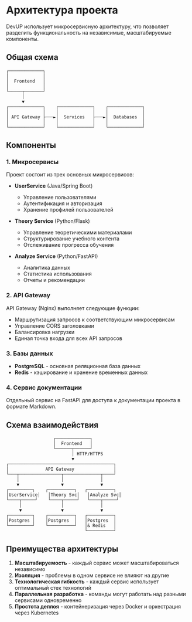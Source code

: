 # Архитектура проекта

DevUP использует микросервисную архитектуру, что позволяет разделить функциональность на независимые, масштабируемые компоненты.

## Общая схема

```
┌─────────────┐
│             │
│  Frontend   │
│             │
└─────┬───────┘
      │
      ▼
┌─────────────┐    ┌─────────────┐    ┌─────────────┐
│             │    │             │    │             │
│ API Gateway ├───►│  Services   ├───►│  Databases  │
│             │    │             │    │             │
└─────────────┘    └─────────────┘    └─────────────┘
```

## Компоненты

### 1. Микросервисы

Проект состоит из трех основных микросервисов:

- **UserService** (Java/Spring Boot)
  - Управление пользователями
  - Аутентификация и авторизация
  - Хранение профилей пользователей

- **Theory Service** (Python/Flask)
  - Управление теоретическими материалами
  - Структурирование учебного контента
  - Отслеживание прогресса обучения

- **Analyze Service** (Python/FastAPI)
  - Аналитика данных
  - Статистика использования
  - Отчеты и рекомендации

### 2. API Gateway

API Gateway (Nginx) выполняет следующие функции:

- Маршрутизация запросов к соответствующим микросервисам
- Управление CORS заголовками
- Балансировка нагрузки
- Единая точка входа для всех API запросов

### 3. Базы данных

- **PostgreSQL** - основная реляционная база данных
- **Redis** - кэширование и хранение временных данных

### 4. Сервис документации

Отдельный сервис на FastAPI для доступа к документации проекта в формате Markdown.

## Схема взаимодействия

```
                  ┌─────────────┐
                  │  Frontend   │
                  └──────┬──────┘
                         │ HTTP/HTTPS
                         ▼
┌────────────────────────────────────────┐
│              API Gateway               │
└───┬────────────────┬──────────────┬────┘
    │                │              │
    ▼                ▼              ▼
┌─────────┐    ┌──────────┐   ┌──────────┐
│UserService│   │Theory Svc│   │Analyze Svc│
└────┬─────┘    └────┬─────┘   └────┬─────┘
     │               │              │
     ▼               ▼              ▼
┌─────────┐    ┌──────────┐   ┌──────────┐
│Postgres │    │Postgres  │   │Postgres  │
└─────────┘    └──────────┘   │& Redis   │
                              └──────────┘
```

## Преимущества архитектуры

1. **Масштабируемость** - каждый сервис может масштабироваться независимо
2. **Изоляция** - проблемы в одном сервисе не влияют на другие
3. **Технологическая гибкость** - каждый сервис использует оптимальный стек технологий
4. **Параллельная разработка** - команды могут работать над разными сервисами одновременно
5. **Простота деплоя** - контейнеризация через Docker и оркестрация через Kubernetes 